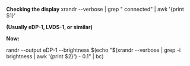 <b>Checking the display</b>
xrandr --verbose | grep " connected" | awk '{print $1}'

<b>(Usually eDP-1, LVDS-1, or similar)</b>

<b>Now:</b> 


randr --output eDP-1 --brightness $(echo "$(xrandr --verbose | grep -i brightness | awk '{print $2}') - 0.1" | bc)

